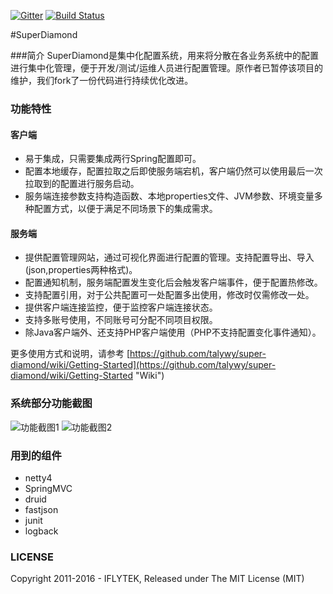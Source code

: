 [![Gitter](https://badges.gitter.im/super-diamond/Lobby.svg)](https://gitter.im/super-diamond/Lobby?utm_source=badge&utm_medium=badge&utm_campaign=pr-badge) [![Build Status](https://travis-ci.org/talywy/super-diamond.svg?branch=master)](https://travis-ci.org/talywy/super-diamond)

#SuperDiamond

###简介
SuperDiamond是集中化配置系统，用来将分散在各业务系统中的配置进行集中化管理，便于开发/测试/运维人员进行配置管理。原作者已暂停该项目的维护，我们fork了一份代码进行持续优化改进。

### 功能特性
#### 客户端
- 易于集成，只需要集成两行Spring配置即可。
- 配置本地缓存，配置拉取之后即使服务端宕机，客户端仍然可以使用最后一次拉取到的配置进行服务启动。
- 服务端连接参数支持构造函数、本地properties文件、JVM参数、环境变量多种配置方式，以便于满足不同场景下的集成需求。

#### 服务端
- 提供配置管理网站，通过可视化界面进行配置的管理。支持配置导出、导入(json,properties两种格式)。
- 配置通知机制，服务端配置发生变化后会触发客户端事件，便于配置热修改。
- 支持配置引用，对于公共配置可一处配置多出使用，修改时仅需修改一处。
- 提供客户端连接监控，便于监控客户端连接状态。
- 支持多账号使用，不同账号可分配不同项目权限。
- 除Java客户端外、还支持PHP客户端使用（PHP不支持配置变化事件通知）。

更多使用方式和说明，请参考 [https://github.com/talywy/super-diamond/wiki/Getting-Started](https://github.com/talywy/super-diamond/wiki/Getting-Started "Wiki")

### 系统部分功能截图
![](https://raw.githubusercontent.com/xiake2025/super-diamond/master/image/diamond_1.png "功能截图1")
![](https://raw.githubusercontent.com/xiake2025/super-diamond/master/image/diamond_2.png "功能截图2")

### 用到的组件
- netty4
- SpringMVC
- druid
- fastjson
- junit
- logback

### LICENSE
Copyright 2011-2016 - IFLYTEK, Released under The MIT License (MIT)